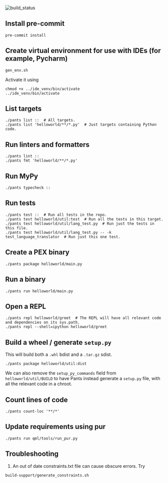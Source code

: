 ![build_status](https://github.com/paiforsyth/qml/actions/workflows/pants.yaml/badge.svg)

## Install pre-commit

```
pre-commit install
```

## Create virtual environment for use with IDEs (for example, Pycharm)

```
gen_env.sh
```

Activate it using
```
chmod +x ../ide_venv/bin/activate
../ide_venv/bin/activate
```

## List targets

```
./pants list ::  # All targets.
./pants list 'helloworld/**/*.py'  # Just targets containing Python code.
```

## Run linters and formatters

```
./pants lint ::
./pants fmt 'helloworld/**/*.py'
```

## Run MyPy

```
./pants typecheck ::
```

## Run tests

```
./pants test ::  # Run all tests in the repo.
./pants test helloworld/util:test  # Run all the tests in this target.
./pants test helloworld/util/lang_test.py  # Run just the tests in this file.
./pants test helloworld/util/lang_test.py -- -k test_language_translator  # Run just this one test.
```

## Create a PEX binary

```
./pants package helloworld/main.py
```

## Run a binary

```
./pants run helloworld/main.py
```

## Open a REPL

```
./pants repl helloworld/greet  # The REPL will have all relevant code and dependencies on its sys.path.
./pants repl --shell=ipython helloworld/greet
```

## Build a wheel / generate `setup.py`

This will build both a `.whl` bdist and a `.tar.gz` sdist.

```
./pants package helloworld/util:dist
```

We can also remove the `setup_py_commands` field from `helloworld/util/BUILD` to have Pants instead generate a
`setup.py` file, with all the relevant code in a chroot.

## Count lines of code

```
./pants count-loc '**/*'
```

## Update requirements using pur

```
./pants run qml/tools/run_pur.py
```

## Troubleshooting
1. An out of date constraints.txt file can cause obscure errors.  Try
```
build-support/generate_constraints.sh
```
